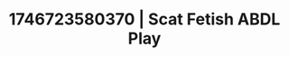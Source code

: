 ---
categories:
- Erotic archetypes
- AI-generated
- Cosplay
- Body positivity
- Barefoot beauty
- ASMR
- Closeness kink
- AI girlfriend fantasy
image: /assets/images/1746723580370.jpg
layout: post
seo:
  description: Featured content with premium ABDL Play, Scat Fetish. HD images available.
  keywords: ABDL Play, Scat Fetish
  og_image: /assets/images/1746723580370.jpg
  schema_type: VisualArtwork
tags:
- ABDL Play
- Scat Fetish
- '#1746723580370'
title: 1746723580370 | Scat Fetish ABDL Play
---